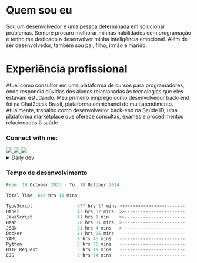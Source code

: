 # Quem sou eu
Sou um desenvolvedor e uma pessoa determinada em solucionar problemas. Sempre procuro melhorar minhas habilidades com programação e tenho me dedicado a desenvolver minha inteligência emocional. Além de ser desenvolvedor, também sou pai, filho, irmão e marido.

# Experiência profissional
Atuei como consultor em uma plataforma de cursos para programadores, onde respondia dúvidas dos alunos relacionadas às tecnologias que eles estavam estudando.
Meu primeiro emprego como desenvolvedor back-end foi na Chat2desk Brasil, plataforma omnichanel de multiatendimento.
Atualmente, trabalho como desenvolvedor back-end na Saúde iD, uma plataforma marketplace que oferece consultas, exames e procedimentos relacionados à saúde.

### Connect with me:
<a href="https://www.linkedin.com/in/theusmoreira" target="_blank" >
<img src="https://img.shields.io/badge/linkedin-%230077B5.svg?&style=for-the-badge&logo=linkedin&logoColor=white ">
</a>
<a href="https://www.instagram.com/matheus.s.moreira/" target="_blank">
<img src="https://img.shields.io/badge/instagram-%23E4405F.svg?&style=for-the-badge&logo=instagram&logoColor=white">
</a>
<a href="mailto:matheussm301@gmail.com"  target="_blank">
<img src="https://img.shields.io/badge/gmail-%23E4405F.svg?&style=for-the-badge&logo=gmail&logoColor=white">
</a>


<details>
  <summary>Daily dev </summary>
<p>
  <a href="https://app.daily.dev/matheussantos"><img src="https://github.com/matheus-santos-moreira/matheus-santos-moreira/blob/master/devcard.svg" width="200" alt="Matheus Santos's Dev Card"/></a>
 </p>
</details>

<h3>Tempo de desenvolvimento</h3>

<!--START_SECTION:waka-->

```rust
From: 19 October 2023 - To: 18 October 2024

Total Time: 616 hrs 11 mins

TypeScript                 477 hrs 17 mins >>>>>>>>>>>>>>>>>>-------   72.35 %
Other                      43 hrs 32 mins  >>-----------------------   06.60 %
JavaScript                 41 hrs 1 min    >>-----------------------   06.22 %
Bash                       28 hrs 31 mins  >------------------------   04.32 %
JSON                       21 hrs 4 mins   >------------------------   03.19 %
Docker                     11 hrs 25 mins  -------------------------   01.73 %
YAML                       8 hrs 45 mins   -------------------------   01.33 %
Python                     5 hrs 55 mins   -------------------------   00.90 %
HTTP Request               5 hrs 19 mins   -------------------------   00.81 %
EJS                        2 hrs 54 mins   -------------------------   00.44 %
```

<!--END_SECTION:waka-->
